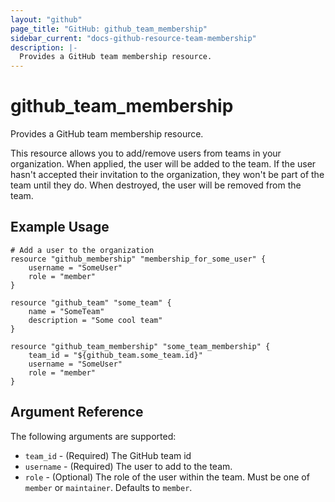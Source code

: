 ```yaml
---
layout: "github"
page_title: "GitHub: github_team_membership"
sidebar_current: "docs-github-resource-team-membership"
description: |-
  Provides a GitHub team membership resource.
---
```


# github\_team_membership

Provides a GitHub team membership resource.

This resource allows you to add/remove users from teams in your organization. When applied,
the user will be added to the team. If the user hasn't accepted their invitation to the 
organization, they won't be part of the team until they do. When
destroyed, the user will be removed from the team.

## Example Usage

```
# Add a user to the organization
resource "github_membership" "membership_for_some_user" {
    username = "SomeUser"
    role = "member"
}

resource "github_team" "some_team" {
	name = "SomeTeam"
	description = "Some cool team"
}

resource "github_team_membership" "some_team_membership" {
	team_id = "${github_team.some_team.id}"
	username = "SomeUser"
	role = "member"
}
```

## Argument Reference

The following arguments are supported:

* `team_id` - (Required) The GitHub team id
* `username` - (Required) The user to add to the team.
* `role` - (Optional) The role of the user within the team. 
            Must be one of `member` or `maintainer`. Defaults to `member`.
